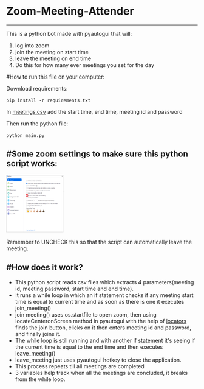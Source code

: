 # Zoom-Meeting-Attender
---

This is a python bot made with pyautogui that will:
1) log into zoom
2) join the meeting on start time
3) leave the meeting on end time 
4) Do this for how many ever meetings you set for the day

#How to run this file on your computer: 

Download requirements:
```
pip install -r requirements.txt
```
In [meetings.csv](https://github.com/Girik1105/Zoom-Meeting-Attender/blob/master/meetings.csv) add the start time, end time, meeting id and password

Then run the python file:
```
python main.py
```

#Some zoom settings to make sure this python script works: 
---
<img src="assets/uncheck.png" height="150" width="150">

Remember to UNCHECK this so that the script can automatically leave the meeting.

#How does it work?
---

- This python script reads csv files which extracts 4 parameters(meeting id, meeting password, start time and end time).
- It runs a while loop in which an if statement checks if any meeting start time is equal to current time and as soon as there is one it executes join_meeting()
- join meeting() uses os.startfile to open zoom, then using locateCenteronScreen method in pyautogui with the help of [locators](https://github.com/Girik1105/Zoom-Meeting-Attender/tree/master/locators) finds the join button, clicks on it then enters meeting id and password, and finally joins it.
- The while loop is still running and with another if statement it's seeing if the current time is equal to the end time and then executes leave_meeting()
- leave_meeting just uses pyautogui hotkey to close the application.
- This process repeats till all meetings are completed 
- 3 variables help track when all the meetings are concluded, it breaks from the while loop.
